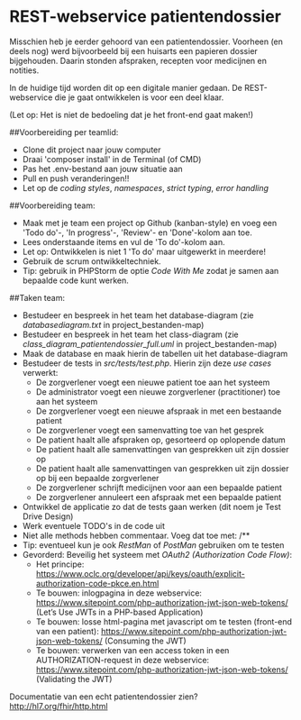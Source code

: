 # REST-webservice patientendossier

Misschien heb je eerder gehoord van een patientendossier. Voorheen (en deels nog) werd
bijvoorbeeld bij een huisarts een papieren dossier bijgehouden.
Daarin stonden afspraken, recepten voor medicijnen en notities.

In de huidige tijd worden dit op een digitale manier gedaan.
De REST-webservice die je gaat ontwikkelen is voor een deel klaar.

(Let op: Het is niet de bedoeling dat je het front-end gaat maken!)

##Voorbereiding per teamlid:
* Clone dit project naar jouw computer
* Draai 'composer install' in de Terminal (of CMD)
* Pas het .env-bestand aan jouw situatie aan
* Pull en push veranderingen!!
* Let op de *coding styles*, *namespaces*, *strict typing*, *error handling*

##Voorbereiding team:
* Maak met je team een project op Github (kanban-style) en voeg een 'Todo do'-, 'In progress'-, 'Review'- en 'Done'-kolom aan toe.
* Lees onderstaande items en vul de 'To do'-kolom aan.
* Let op: Ontwikkelen is niet 1 'To do' maar uitgewerkt in meerdere!
* Gebruik de scrum ontwikkeltechniek.
* Tip: gebruik in PHPStorm de optie *Code With Me* zodat je samen aan bepaalde code kunt werken.

##Taken team:
* Bestudeer en bespreek in het team het database-diagram (zie *databasediagram.txt* in project_bestanden-map)
* Bestudeer en bespreek in het team het class-diagram (zie *class_diagram_patientendossier_full.uml* in project_bestanden-map)
* Maak de database en maak hierin de tabellen uit het database-diagram
* Bestudeer de tests in *src/tests/test.php*. Hierin zijn deze *use cases* verwerkt:
  * De zorgverlener voegt een nieuwe patient toe aan het systeem
  * De administrator voegt een nieuwe zorgverlener (practitioner) toe aan het systeem
  * De zorgverlener voegt een nieuwe afspraak in met een bestaande patient
  * De zorgverlener voegt een samenvatting toe van het gesprek
  * De patient haalt alle afspraken op, gesorteerd op oplopende datum
  * De patient haalt alle samenvattingen van gesprekken uit zijn dossier op
  * De patient haalt alle samenvattingen van gesprekken uit zijn dossier op bij een bepaalde zorgverlener
  * De zorgverlener schrijft medicijnen voor aan een bepaalde patient
  * De zorgverlener annuleert een afspraak met een bepaalde patient
* Ontwikkel de applicatie zo dat de tests gaan werken (dit noem je Test Drive Design)
* Werk eventuele TODO's in de code uit
* Niet alle methods hebben commentaar. Voeg dat toe met: /** <enter>
* Tip: eventueel kun je ook *RestMan* of *PostMan* gebruiken om te testen
* Gevorderd: Beveilig het systeem met *OAuth2 (Authorization Code Flow)*:
  * Het principe: https://www.oclc.org/developer/api/keys/oauth/explicit-authorization-code-pkce.en.html
  * Te bouwen: inlogpagina in deze webservice: https://www.sitepoint.com/php-authorization-jwt-json-web-tokens/ (Let’s Use JWTs in a PHP-based Application)
  * Te bouwen: losse html-pagina met javascript om te testen (front-end van een patient): https://www.sitepoint.com/php-authorization-jwt-json-web-tokens/ (Consuming the JWT)
  * Te bouwen: verwerken van een access token in een AUTHORIZATION-request in deze webservice: https://www.sitepoint.com/php-authorization-jwt-json-web-tokens/ (Validating the JWT)


Documentatie van een echt patientendossier zien?
http://hl7.org/fhir/http.html


